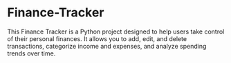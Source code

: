 # Finance-Tracker
This Finance Tracker is a Python project designed to help users take control of their personal finances. It allows you to add, edit, and delete transactions, categorize income and expenses, and analyze spending trends over time.
